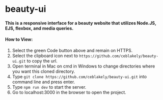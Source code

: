 # beauty-ui
#### This is a responsive interface for a beauty website that utilizes Node.JS, EJS, flexbox, and media queries. 
#### How to View:
1. Select the green Code button above and remain on HTTPS.
2. Select the clipboard icon next to ```https://github.com/ceblakely/beauty-ui.git``` to copy the url.
3. Open terminal in Mac on cmd in Windows to change directories where you want this cloned directory.
4. Type ```git clone https://github.com/ceblakely/beauty-ui.git``` into command line and press enter.
5. Type ```npm run dev``` to start the server.
6. Go to localhost:3000 in the browser to open the project.
